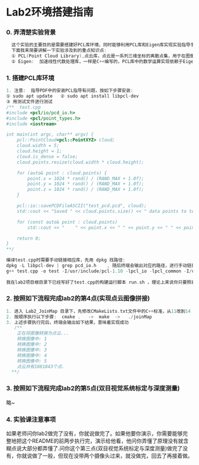 # Lab2环境搭建指南



### 0. 弄清楚实验背景

``` C++
  这个实验的主要目的是需要搭建好PCL库环境，同时能够利用PCL库和Eigen库实现实验指导手册中需要完成的"点云地图拼接"和"双目视觉系统标定与深度测量"，但我们在这里不做，你需要根据这个README文档搭建出对应的环境，能够在老师面前跑通我的测试文件以及实验指导手册中的其中一个内容: 点云地图拼接。具体的实验课注意事项请看文末.
  下面我来简要讲解一下实验涉及到的重点知识点:
  ① PCL(Point Cloud Library),点云库，点云是一系列三维坐标的离散点集，用于在图像处理任务中描述三维空间的物体坐标/轮廓/边界 等信息，而点云库就是一个开源的C++编写的点云处理库，提供了大量的接口来操作点云数据
  ② Eigen:  加速线性代数处理库，一样是C++编写的，PCL库中的数学运算实现依赖于Eigen库，所以需要先搭建好Eigen库，然后才能搭建PCL库环境
```







### 1. 搭建PCL库环境

``` C++
1. 注意:  指导PDF中的安装PCL指导有问题，按如下步骤安装:
① sudo apt update   ② sudo apt install libpcl-dev
③ 用测试文件进行测试  
/**  test.cpp
#include <pcl/io/pcd_io.h>
#include <pcl/point_types.h>
#include <iostream>

int main(int argc, char** argv) {
    pcl::PointCloud<pcl::PointXYZ> cloud;
    cloud.width = 5;
    cloud.height = 1;
    cloud.is_dense = false;
    cloud.points.resize(cloud.width * cloud.height);

    for (auto& point : cloud.points) {
        point.x = 1024 * rand() / (RAND_MAX + 1.0f);
        point.y = 1024 * rand() / (RAND_MAX + 1.0f);
        point.z = 1024 * rand() / (RAND_MAX + 1.0f);
    }

    pcl::io::savePCDFileASCII("test_pcd.pcd", cloud);
    std::cout << "Saved " << cloud.points.size() << " data points to test_pcd.pcd." << std::endl;

    for (const auto& point : cloud.points)
        std::cout << "    " << point.x << " " << point.y << " " << point.z << std::endl;

    return 0;
}
**/

编译test.cpp时需要手动链接相应库，先用 dpkg 找路径:
dpkg -L libpcl-dev | grep pcd_io.h    , 随后终端会输出对应的路径，进行手动链接。同时记得PCL还依赖于Eigen,lab1已经搭建了Eigen环境，编译test.cpp时一样要指定包含路径(用dpkg -L libeigen3-dev | grep Eigen/Core找路径)，最终我的OS上的编译命令如下(大概率你的也是):
g++ test.cpp -o test -I/usr/include/pcl-1.10 -lpcl_io -lpcl_common -I/usr/include/eigen3
    
我在lab2项目根目录下已经写好了test.cpp的构建运行脚本 run.sh ，理论上来说你只要照着lab1和lab2搭建好了Eigen和PCL库，直接使用 bash run.sh ，就可以运行出对应的结果
```



### 2. 按照如下流程完成lab2的第4点(实现点云图像拼接)

``` C++
1. 进入 Lab2_JoinMap 目录下，先修改CMakeLists.txt文件中的C++标准，从11改到14
2. 按顺序执行以下步骤:  cmake .   ->  make  ->   ./joinMap
3. 上述步骤执行完后，终端会输出如下结果，意味着实现成功
   /**
    正在将图像转换为点云...
    转换图像中: 1
    转换图像中: 2
    转换图像中: 3
    转换图像中: 4
    转换图像中: 5
    点云共有1081843个点.
  **/
```



### 3. 按照如下流程完成lab2的第5点(双目视觉系统标定与深度测量)

略~



### 4. 实验课注意事项

  如果老师问你lab2做完了没有，你就说做完了。如果他要你演示，你需要能够完整地把这个README的前两步执行完，演示给他看，他问你弄懂了原理没有就含糊点说大部分都弄懂了.问你这个第三点(双目视觉系统标定与深度测量)做完了没有，你就说做了一般，但现在没带两个摄像头过来，就没做完，回去了再接着做。





